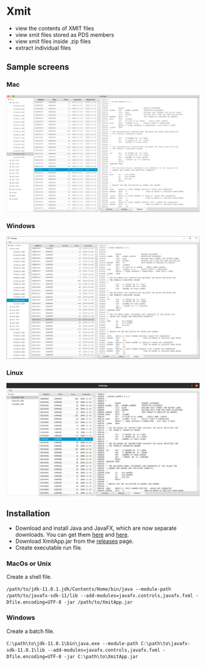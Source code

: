 # Xmit
- view the contents of XMIT files
- view xmit files stored as PDS members
- view xmit files inside .zip files
- extract individual files

## Sample screens
### Mac
![Mac](resources/xmitosx.png?raw=true "Mac")
### Windows
![Windows](resources/xmitwin.png?raw=true "Windows")
### Linux
![Linux](resources/xmitlinux.png?raw=true "Linux")

## Installation
- Download and install Java and JavaFX, which are now separate downloads. You can get them
[here](https://jdk.java.net/11/) and
[here](https://gluonhq.com/products/javafx/).
- Download XmitApp.jar from the [releases](https://github.com/dmolony/xmit/releases) page.
- Create executable run file.

### MacOs or Unix
Create a shell file.

```/path/to/jdk-11.0.1.jdk/Contents/Home/bin/java --module-path /path/to/javafx-sdk-11/lib --add-modules=javafx.controls,javafx.fxml -Dfile.encoding=UTF-8 -jar /path/to/XmitApp.jar```

### Windows
Create a batch file.

```C:\path\to\jdk-11.0.1\bin\java.exe --module-path C:\path\to\javafx-sdk-11.0.1\lib --add-modules=javafx.controls,javafx.fxml -Dfile.encoding=UTF-8 -jar C:\path\to\XmitApp.jar```

